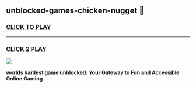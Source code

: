 
## unblocked-games-chicken-nugget 👋
<h3>
<a href="https://premium.freeplayer.one?title=unblocked-games-chicken-nugget&ref=14F">CLICK TO PLAY</a></h3>
<hr>

<h3>
<a href="https://premium.freeplayer.one?title=unblocked-games-chicken-nugget&ref=14F">CLICK 2 PLAY</a>
  
</h3>

<a href="https://premium.freeplayer.one?title=unblocked-games-chicken-nugget&ref=12F/"><img src="https://clearcache.store/games.png"></a>


**worlds hardest game unblocked: Your Gateway to Fun and Accessible Online Gaming**
